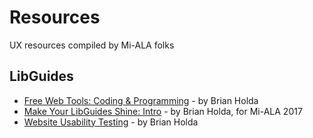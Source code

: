 # Resources
UX resources compiled by Mi-ALA folks

## LibGuides
* [Free Web Tools: Coding & Programming](http://libguides.davenport.edu/webtools) - by Brian Holda
* [Make Your LibGuides Shine: Intro](http://libguides.davenport.edu/miala2017) - by Brian Holda, for Mi-ALA 2017
* [Website Usability Testing](http://libguides.davenport.edu/acl) - by Brian Holda

